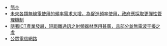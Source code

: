 * [簡介](README.md)
* [未來各類無線電使用的頻率需求大增，為促進頻率使用，政府應採取更彈性管理機制](1.md)
* [隨著ICT產業發展，短距離通訊之射頻器材應用甚廣，且部分並無電波干擾之虞](2.md)
* [公眾電信網路](3.md)
